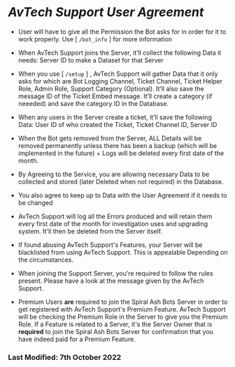 # ***AvTech Support User Agreement***

- User will have to give all the Permission the Bot asks for in order for it to work properly. Use [ `/bot_info` ] for more information

- When AvTech Support joins the Server, it’ll collect the following Data it needs: Server ID to make a Dataset for that Server

- When you use [ `/setup` ] , AvTech Support will gather Data that it only asks for which are Bot Logging Channel, Ticket Channel, Ticket Helper Role, Admin Role, Support Category (Optional). It’ll also save the message ID of the Ticket Embed message. It’ll create a category (if neeeded) and save the category ID in the Database.

- When any users in the Server create a ticket, it’ll save the following Data: User ID of who created the Ticket, Ticket Channel ID, Server ID

- When the Bot gets removed from the Server, ALL Details will be removed permanently unless there has been a backup (which will be implemented in the future) + Logs will be deleted every first date of the month.

- By Agreeing to the Service, you are allowing necessary Data to be collected and stored (later Deleted when not required) in the
Database.

- You also agree to keep up to Data with the User Agreement if it needs to be changed

- AvTech Support will log all the Errors produced and will retain them every first date of the month for investigation uses and upgrading system. It'll then be deleted from the Server itself.

- If found abusing AvTech Support's Features, your Server will be blacklisted from using AvTech Support. This is appealable Depending on the circumstances.

- When joining the Support Server, you're required to follow the rules present. Please have a look at the message given by the AvTech Support.

- Premium Users **are** required to join the Spiral Ash Bots Server in order to get registered with AvTech Support's Premium Feature. AvTech Support will be checking the Premium Role in the Server to give you the Premium Role. If a Feature is related to a Server, it's the Server Owner that is **required** to join the Spiral Ash Bots Server for confirmation that you have indeed paid for a Premium Feature.

### Last Modified: 7th October 2022
